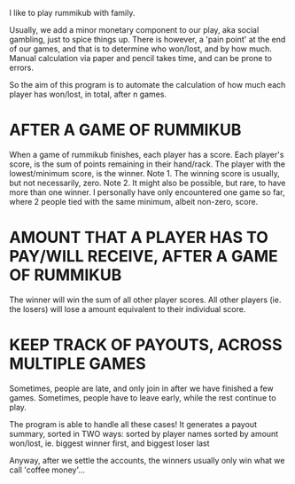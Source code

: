 I like to play rummikub with family. 

Usually, we add a minor monetary component to our play, aka social gambling, just to spice things up.
There is however, a 'pain point' at the end of our games, and that is to determine who won/lost, and by how much.
Manual calculation via paper and pencil takes time, and can be prone to errors.

So the aim of this program is to automate the calculation of how much each player has won/lost, in total, after n games.

# AFTER A GAME OF RUMMIKUB
When a game of rummikub finishes, each player has a score.
Each player's score, is the sum of points remaining in their hand/rack.
The player with the lowest/minimum score, is the winner.
Note 1. The winning score is usually, but not necessarily, zero.
Note 2. It might also be possible, but rare, to have more than one winner. 
I personally have only encountered one game so far, where 2 people tied with the same minimum, albeit non-zero, score. 

# AMOUNT THAT A PLAYER HAS TO PAY/WILL RECEIVE, AFTER A GAME OF RUMMIKUB
The winner will win the sum of all other player scores.
All other players (ie. the losers) will lose a amount equivalent to their individual score.

# KEEP TRACK OF PAYOUTS, ACROSS MULTIPLE GAMES
Sometimes, people are late, and only join in after we have finished a few games.
Sometimes, people have to leave early, while the rest continue to play.

The program is able to handle all these cases!
It generates a payout summary, sorted in TWO ways:
  sorted by player names
  sorted by amount won/lost, ie. biggest winner first, and biggest loser last

Anyway, after we settle the accounts, the winners usually only win what we call 'coffee money'...
